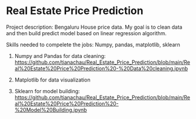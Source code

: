 # Real Estate Price Prediction

Project description: Bengaluru House price data. My goal is to clean data and then build predict model based on linear regression algorithm.

Skills needed to compelete the jobs: Numpy, pandas, matplotlib, sklearn
1. Numpy and Pandas for data cleaning: https://github.com/tianachau/Real_Estate_Price_Prediction/blob/main/Real%20Estate%20Price%20Prediction%20-%20Data%20cleaning.ipynb

2. Matplotlib for data visualization

3. Sklearn for model building: https://github.com/tianachau/Real_Estate_Price_Prediction/blob/main/Real%20Estate%20Price%20Prediction%20-%20Model%20Building.ipynb
